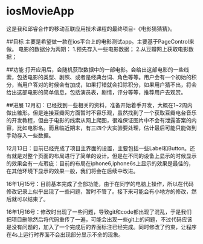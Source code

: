 # iosMovieApp
这是我和邱睿合作的移动互联应用技术课程的最终项目-《电影猜猜猜》。

##目标
主要是希望做一款在ios平台上的电影测试app。主要基于PageControl来做。
电影的数据分为两期：
1.预先存入一些电影数据；
2.从豆瓣网上获取电影数据；

##功能
打开应用后，会随机获取数据中的一部电影。会给出这部电影的一些线索，包括电影的类型、剧照、或者是经典台词、角色等等。用户会有一个初始的积分，当用户答对的时候会有加成，如果打错就会扣除积分，如果用户猜不出，将会给出这部电影的简单信息，包括演员表，剧情，评分等等，推荐用户去观赏。

##进展
12月初：已经找到一些相关的资料，准备开始着手开发，大概在1~2周内做出雏形。但是连接豆瓣网方面暂时不容乐观，虽然找到了一个获取豆瓣电台音乐的开发教程，但由于电影的线索从网上爬图，很难保证图片中不会有泄露答案的内容，比如电影名。而且临近期末，有三四个大实验要处理，估计最后可能只能做到手动存入一些数据。

12月13日：目前已经完成了项目主界面的设置，主要包括一些Label和Button。还有就是对整个页面的布局进行了简单的设计。但是在不同的设备上显示的时候显示的效果会有一点瑕疵：目前的布局在iphone6,iphone6s上显示的效果是最佳的，在其他环境下显示的效果一般，我们将会在后续中改进。

16年1月15号：目前基本完成了全部功能，由于在同学的电脑上操作，所以在代码修改记录上似乎出现了一些问题，暂时不管了。接下来可能会有小地方的修改，然后就可以结束了。

16年1月16号：修改时出现了一些问题，导致git和code都出现了混乱，于是我们把项目删除然后将代码重传了一遍，可能会出现一些git上的问题，不过代码应该是没有问题的，加入了一个完成后的界面标注已经完成。同时修改了约束，让程序在4s上运行时界面不会出现部分显示不全的现象。
